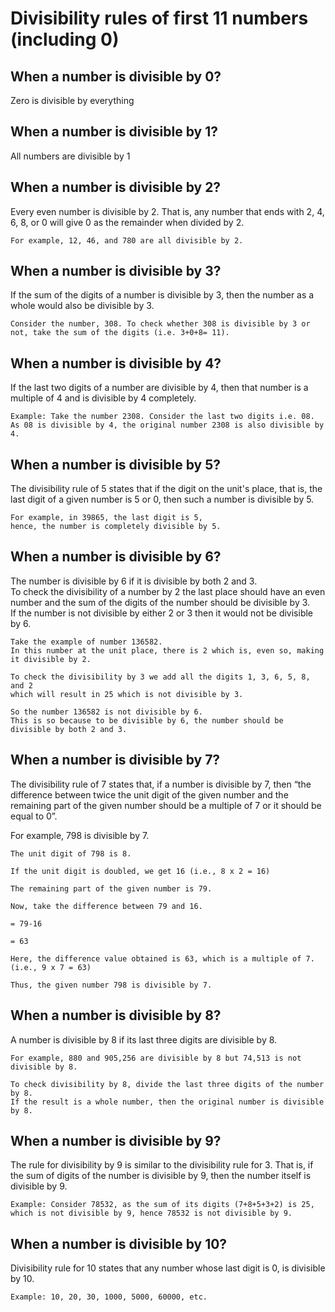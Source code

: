 # Divisibility rules of first 11 numbers (including 0)

## When a number is divisible by 0?

Zero is divisible by everything

## When a number is divisible by 1?

All numbers are divisible by 1

## When a number is divisible by 2?

Every even number is divisible by 2. That is, any number that ends with 2, 4, 6, 8, or 0 will give 0 as the remainder when divided by 2.

    For example, 12, 46, and 780 are all divisible by 2.

## When a number is divisible by 3?

If the sum of the digits of a number is divisible by 3, then the number as a whole would also be divisible by 3.

    Consider the number, 308. To check whether 308 is divisible by 3 or not, take the sum of the digits (i.e. 3+0+8= 11).

## When a number is divisible by 4?

If the last two digits of a number are divisible by 4, then that number is a multiple of 4 and is divisible by 4 completely.

    Example: Take the number 2308. Consider the last two digits i.e. 08. 
    As 08 is divisible by 4, the original number 2308 is also divisible by 4.

## When a number is divisible by 5?

The divisibility rule of 5 states that if the digit on the unit's place, that is, the last digit of a given number is 5 or 0, then such a number is divisible by 5.

    For example, in 39865, the last digit is 5, 
    hence, the number is completely divisible by 5.

## When a number is divisible by 6?

The number is divisible by 6 if it is divisible by both 2 and 3. <br/>
To check the divisibility of a number by 2 the last place should have an even number and the sum of the digits of the number should be divisible by 3. <br/>
If the number is not divisible by either 2 or 3 then it would not be divisible by 6.

    Take the example of number 136582. 
    In this number at the unit place, there is 2 which is, even so, making it divisible by 2.

    To check the divisibility by 3 we add all the digits 1, 3, 6, 5, 8, and 2 
    which will result in 25 which is not divisible by 3.

    So the number 136582 is not divisible by 6. 
    This is so because to be divisible by 6, the number should be divisible by both 2 and 3.

## When a number is divisible by 7?

The divisibility rule of 7 states that, if a number is divisible by 7, then “the difference between twice the unit digit of the given number and the remaining part of the given number should be a multiple of 7 or it should be equal to 0”.

For example, 798 is divisible by 7.

    The unit digit of 798 is 8.

    If the unit digit is doubled, we get 16 (i.e., 8 x 2 = 16)

    The remaining part of the given number is 79.

    Now, take the difference between 79 and 16.

    = 79-16

    = 63

    Here, the difference value obtained is 63, which is a multiple of 7. (i.e., 9 x 7 = 63)

    Thus, the given number 798 is divisible by 7.

## When a number is divisible by 8?

A number is divisible by 8 if its last three digits are divisible by 8.

    For example, 880 and 905,256 are divisible by 8 but 74,513 is not divisible by 8.

    To check divisibility by 8, divide the last three digits of the number by 8. 
    If the result is a whole number, then the original number is divisible by 8.

## When a number is divisible by 9?

The rule for divisibility by 9 is similar to the divisibility rule for 3. That is, if the sum of digits of the number is divisible by 9, then the number itself is divisible by 9.

    Example: Consider 78532, as the sum of its digits (7+8+5+3+2) is 25, 
    which is not divisible by 9, hence 78532 is not divisible by 9.

## When a number is divisible by 10?

Divisibility rule for 10 states that any number whose last digit is 0, is divisible by 10.

    Example: 10, 20, 30, 1000, 5000, 60000, etc.
